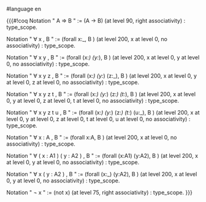 #language en



{{{#!coq
Notation " A ⇒ B " := (A -> B) (at level 90, right associativity) : type_scope.

Notation " ∀ x , B  " := (forall x:_, B ) (at level 200, x at level 0, no associativity) : type_scope.

Notation " ∀ x y , B  " := (forall (x:_) (y:_), B ) (at level 200, x at level 0, y at level 0, no associativity) : type_scope.

Notation " ∀ x y z , B  " := (forall (x:_) (y:_) (z:_), B ) (at level 200, x at level 0, y at level 0, z at level 0, no associativity) : type_scope.

Notation " ∀ x y z t , B  " := (forall (x:_) (y:_) (z:_) (t:_), B ) (at level 200, x at level 0, y at level 0, z at level 0, t at level 0, no associativity) : type_scope.

Notation " ∀ x y z t u , B  " := (forall (x:_) (y:_) (z:_) (t:_) (u:_), B ) (at level 200, x at level 0, y at level 0, z at level 0, t at level 0, u at level 0, no associativity) : type_scope.

Notation " ∀ x : A , B  " := (forall x:A, B ) (at level 200, x at level 0, no associativity) : type_scope.

Notation " ∀ ( x : A1 )  ( y : A2 ) , B  " := (forall (x:A1) (y:A2), B ) (at level 200, x at level 0, y at level 0, no associativity) : type_scope.

Notation " ∀ x ( y : A2 ) , B  " := (forall (x:_) (y:A2), B ) (at level 200, x at level 0, y at level 0, no associativity) : type_scope.


Notation " ¬ x " := (not  x) (at level 75, right associativity) : type_scope.
}}}
